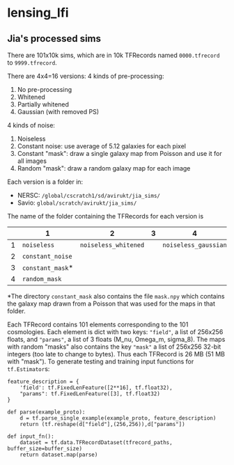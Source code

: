 # lensing_lfi

## Jia's processed sims

There are 101x10k sims, which are in 10k TFRecords named `0000.tfrecord` to `9999.tfrecord`. 

There are 4x4=16 versions: 
4 kinds of pre-processing:

1. No pre-processing
2. Whitened
3. Partially whitened
4. Gaussian (with removed PS)

4 kinds of noise:

1. Noiseless
2. Constant noise: use average of 5.12 galaxies for each pixel
3. Constant "mask": draw a single galaxy map from Poisson and use it for all images
4. Random "mask": draw a random galaxy map for each image

Each version is a folder in:
- NERSC: `/global/cscratch1/sd/avirukt/jia_sims/`
- Savio: `global/scratch/avirukt/jia_sims/`

The name of the folder containing the TFRecords for each version is 

||1|2|3|4|
|---|---|---|---|---|
|1|`noiseless`|`noiseless_whitened`||`noiseless_gaussian`|
|2|`constant_noise`||||
|3|`constant_mask`\*||||
|4|`random_mask`||||

\*The directory `constant_mask` also contains the file `mask.npy` which contains the galaxy map drawn from a Poisson that was used for the maps in that folder.

Each TFRecord contains 101 elements corresponding to the 101 cosmologies. Each element is dict with two keys: `"field"`, a list of 256x256 floats, and `"params"`, a list of 3 floats (M_nu, Omega_m, sigma_8). The maps with random "masks" also contains the key `"mask"` a list of 256x256 32-bit integers (too late to change to bytes). Thus each TFRecord is 26 MB (51 MB with "mask"). To generate testing and training input functions for `tf.Estimator`s:

```
feature_description = {
    'field': tf.FixedLenFeature([2**16], tf.float32),
    "params": tf.FixedLenFeature([3], tf.float32)
}

def parse(example_proto):
    d = tf.parse_single_example(example_proto, feature_description)
    return (tf.reshape(d["field"],(256,256)),d["params"])

def input_fn():
    dataset = tf.data.TFRecordDataset(tfrecord_paths, buffer_size=buffer_size)
    return dataset.map(parse)
```

